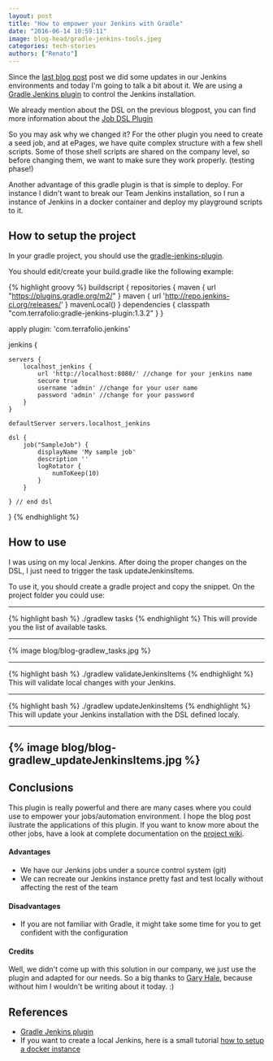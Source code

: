 ```yaml
---
layout: post
title: "How to empower your Jenkins with Gradle"
date: "2016-06-14 10:59:11"
image: blog-head/gradle-jenkins-tools.jpeg
categories: tech-stories
authors: ["Renato"]
---
```


Since the [last blog post]( https://developer.epages.com/blog/2016/01/28/jenkins-job-dsl-plugin.html) post we did some updates in our Jenkins environments and today I'm going to talk a bit about it.
We are using a [Gradle Jenkins plugin](https://github.com/ghale/gradle-jenkins-plugin) to control the Jenkins installation.

We already mention about the DSL on the previous blogpost, you can find more information about the [Job DSL Plugin](https://developer.epages.com/blog/2016/01/28/jenkins-job-dsl-plugin.html)

So you may ask why we changed it?
For the other plugin you need to create a seed job, and at ePages, we have quite complex structure with a few shell scripts.
Some of those shell scripts are shared on the company level, so before changing them, we want to make sure they work properly. (testing phase!)

Another advantage of this gradle plugin is that is simple to deploy. For instance I didn't want to break our Team Jenkins installation, so I run a instance of Jenkins in a docker container and deploy my playground scripts to it.

## How to setup the project
In your gradle project, you should use the [gradle-jenkins-plugin](https://github.com/ghale/gradle-jenkins-plugin).

You should edit/create your build.gradle like the following example:

{% highlight groovy %}
buildscript {
  repositories {
    maven { url "https://plugins.gradle.org/m2/" }
    maven { url 'http://repo.jenkins-ci.org/releases/' }
    mavenLocal()
  }
  dependencies {
    classpath "com.terrafolio:gradle-jenkins-plugin:1.3.2"
  }
}

apply plugin: 'com.terrafolio.jenkins'

jenkins {

    servers {
        localhost_jenkins {
            url 'http://localhost:8080/' //change for your jenkins name
            secure true
            username 'admin' //change for your user name
            password 'admin' //change for your password
        }
    }

    defaultServer servers.localhost_jenkins

    dsl {
        job("SampleJob") {
            displayName 'My sample job'
            description ''
            logRotator {
                numToKeep(10)
            }
        }

    } // end dsl
}
{% endhighlight %}

## How to use

I was using on my local Jenkins. After doing the proper changes on the DSL, I just need to trigger the task updateJenkinsItems.

To use it, you should create a gradle project and copy the snippet.
On the project folder you could use:

-----------------------
{% highlight bash %}
./gradlew tasks
{% endhighlight %}
This will provide you the list of available tasks.

-----------------------
{% image blog/blog-gradlew_tasks.jpg %}

-----------------------
{% highlight bash %}
./gradlew validateJenkinsItems
{% endhighlight %}
This will validate local changes with your Jenkins.

-----------------------
{% highlight bash %}
./gradlew updateJenkinsItems
{% endhighlight %}
This will update your Jenkins installation with the DSL defined localy.

-----------------------
{% image blog/blog-gradlew_updateJenkinsItems.jpg %}
-----------------------

## Conclusions
This plugin is really powerful and there are many cases where you could use to empower your jobs/automation environment. I hope the blog post ilustrate the applications of this plugin.
If you want to know more about the other jobs, have a look at complete documentation on the [project wiki](https://github.com/ghale/gradle-jenkins-plugin/wiki).

#### Advantages
- We have our Jenkins jobs under a source control system (git)
- We can recreate our Jenkins instance pretty fast and test locally without affecting the rest of the team

#### Disadvantages
- If you are not familiar with Gradle, it might take some time for you to get confident with the configuration


#### Credits
Well, we didn't come up with this solution in our company, we just use the plugin and adapted for our needs. So a big thanks to [Gary Hale](https://github.com/ghale), because without him I wouldn't be writing about it today. :)


## References
- [Gradle Jenkins plugin](https://github.com/ghale/gradle-jenkins-plugin)
- If you want to create a local Jenkins, here is a small tutorial [how to setup a docker instance](https://hub.docker.com/_/jenkins/)

